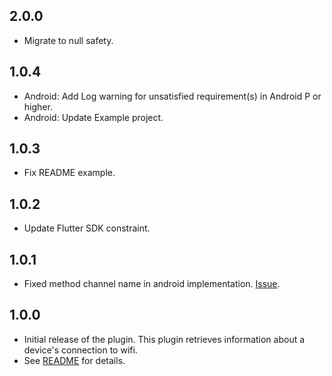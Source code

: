 ## 2.0.0

* Migrate to null safety.

## 1.0.4

* Android: Add Log warning for unsatisfied requirement(s) in Android P or higher.
* Android: Update Example project.

## 1.0.3

* Fix README example.

## 1.0.2

* Update Flutter SDK constraint.

## 1.0.1

* Fixed method channel name in android implementation. [Issue](https://github.com/flutter/flutter/issues/69073).

## 1.0.0

* Initial release of the plugin. This plugin retrieves information about a device's connection to wifi.
* See [README](./README.md) for details.
